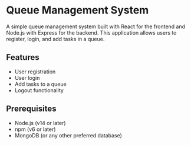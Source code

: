 # Queue Management System

A simple queue management system built with React for the frontend and Node.js with Express for the backend. This application allows users to register, login, and add tasks in a queue.


## Features

- User registration
- User login
- Add tasks to a queue
- Logout functionality

## Prerequisites

- Node.js (v14 or later)
- npm (v6 or later)
- MongoDB (or any other preferred database)

